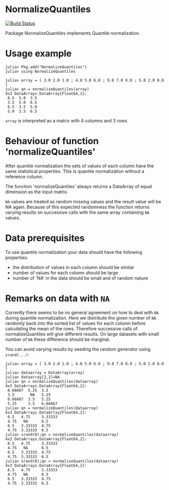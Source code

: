 # NormalizeQuantiles

[![Build Status](https://travis-ci.org/oheil/NormalizeQuantiles.jl.svg?branch=master)](https://travis-ci.org/oheil/NormalizeQuantiles.jl)


Package NormalizeQuantiles implements Quantile normalization.

# Usage example

	julia> Pkg.add("NormalizeQuantiles")
	julia> using NormalizeQuantiles
	
	julia> array = [ 3.0 2.0 1.0 ; 4.0 5.0 6.0 ; 9.0 7.0 8.0 ; 5.0 2.0 8.0 ]
	julia> qn = normalizeQuantiles(array)
	4x3 DataArrays.DataArray{Float64,2}:
	 6.5  5.0  3.5
	 3.5  5.0  6.5
	 6.5  3.5  5.0
	 5.0  3.5  6.5

`array` is interpreted as a matrix with 4 columns and 3 rows.
	 
# Behaviour of function 'normalizeQuantiles'

After quantile normalization the sets of values of each column have the same statistical properties.
This is quantile normalization without a reference column.

The function 'normalizeQuantiles' always returns a DataArray of equal dimension as the input matrix.

`NA` values are treated as random missing values and the result value will be NA again. Because of this expected randomness the function returns varying results on successive calls with the same array containing `NA` values. 
	
# Data prerequisites

To use quantile normalization your data should have the following properties:

* the distribution of values in each column should be similar
* number of values for each column should be large
* number of 'NA' in the data should be small and of random nature

# Remarks on data with `NA`

Currently there seems to be no general agreement on how to deal with `NA` during quantile normalization. Here we distribute the given number of `NA` randomly back into the sorted list of values for each column before calculating
the mean of the rows. Therefore successive calls of normalizeQuantiles will give different results. On large datasets with small number of `NA` these difference should be marginal.

You can avoid varying results by seeding the random generator using `srand(...)`:

	julia> array = [ 3.0 2.0 1.0 ; 4.0 5.0 6.0 ; 9.0 7.0 8.0 ; 5.0 2.0 8.0 ]
	julia> dataarray = DataArray(array)
	julia> dataarray[2,2]=NA
	julia> qn = normalizeQuantiles(dataarray)
	4x3 DataArrays.DataArray{Float64,2}:
	 6.66667  5.25  3.5
	 3.5       NA   5.25
	 6.66667  3.5   5.25
	 5.25     3.5   6.66667
	julia> qn = normalizeQuantiles(dataarray)
	4x3 DataArrays.DataArray{Float64,2}:
	 6.5   4.75     3.33333
	 4.75   NA      6.5
	 6.5   3.33333  4.75
	 4.75  3.33333  6.5
	julia> srand(0);qn = normalizeQuantiles(dataarray)
	4x3 DataArrays.DataArray{Float64,2}:
	 6.5   4.75     3.33333
	 4.75   NA      6.5
	 6.5   3.33333  4.75
	 4.75  3.33333  6.5
	julia> srand(0);qn = normalizeQuantiles(dataarray)
	4x3 DataArrays.DataArray{Float64,2}:
	 6.5   4.75     3.33333
	 4.75   NA      6.5
	 6.5   3.33333  4.75
	 4.75  3.33333  6.5




